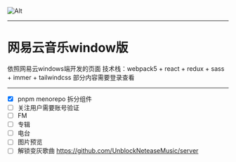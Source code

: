 ![Alt](https://repobeats.axiom.co/api/embed/ef432b25cb606221e5e22955122553aae3b6a339.svg "Repobeats analytics image")

---

# 网易云音乐window版
依照网易云windows端开发的页面
技术栈：webpack5 + react + redux + sass + immer + tailwindcss
部分内容需要登录查看

---
* [x] pnpm menorepo 拆分组件
* [ ] 关注用户需要账号验证
* [ ] FM
* [ ] 专辑
* [ ] 电台
* [ ] 图片预览
* [ ] 解锁变灰歌曲 <https://github.com/UnblockNeteaseMusic/server>
